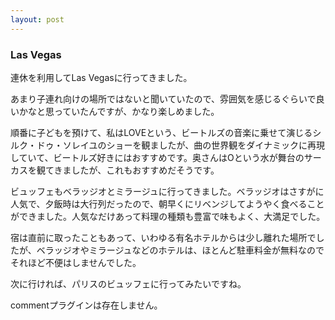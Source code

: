 ```yaml
---
layout: post
---
```

<h3>Las Vegas</h3>
<p>連休を利用してLas Vegasに行ってきました。</p>
<p>あまり子連れ向けの場所ではないと聞いていたので、雰囲気を感じるぐらいで良いかなと思っていたんですが、かなり楽しめました。</p>
<p>順番に子どもを預けて、私はLOVEという、ビートルズの音楽に乗せて演じるシルク・ドゥ・ソレイユのショーを観ましたが、曲の世界観をダイナミックに再現していて、ビートルズ好きにはおすすめです。奥さんはOという水が舞台のサーカスを観てきましたが、これもおすすめだそうです。</p>
<p>ビュッフェもベラッジオとミラージュに行ってきました。ベラッジオはさすがに人気で、夕飯時は大行列だったので、朝早くにリベンジしてようやく食べることができました。人気なだけあって料理の種類も豊富で味もよく、大満足でした。</p>
<p>宿は直前に取ったこともあって、いわゆる有名ホテルからは少し離れた場所でしたが、ベラッジオやミラージュなどのホテルは、ほとんど駐車料金が無料なのでそれほど不便はしませんでした。</p>
<p>次に行ければ、パリスのビュッフェに行ってみたいですね。</p>
<p><span class="error">commentプラグインは存在しません。</span> </p>
